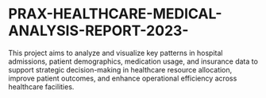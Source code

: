 # PRAX-HEALTHCARE-MEDICAL-ANALYSIS-REPORT-2023-
This project aims to analyze and visualize key patterns in hospital admissions, patient demographics, medication usage, and insurance data to support strategic decision-making in healthcare resource allocation, improve patient outcomes, and enhance operational efficiency across healthcare facilities.
